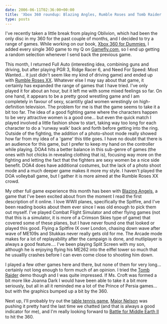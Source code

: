 ```yaml
---
date: 2006-06-11T02:36:00+00:00
title: 'Xbox 360 roundup: Blazing Angles, Rumble Roses and Tomb Raider'
type: posts
---
```

I've recently taken a little break from playing Oblivion, which had been the only disc in my 360 for the past couple of months, and I decided to try a range of games. While working on our book, [Xbox 360 for Dummies](http://www.xbox4dummies.com), I added every single 360 game to my Q on [Gamefly.com](http://www.gamefly.com), so I end up getting a random selection whenever I send back the previous game.

This month, I returned Full Auto (interesting idea, combining guns and driving, but after playing PGR 3, Ridge Racer 6, and Need For Speed: Most Wanted... it just didn't seem like my kind of driving game) and ended up with [Rumble Roses XX](http://www.xbox.com/en-US/games/r/rumblerosesxxxbox360/). Whatever else I may say about that game, it certainly has expanded the range of games that I have tried. I've only played it for about an hour, but it left me with some mixed feelings so far. On one hand, it appears to be a pretty good wrestling game and I am completely in favour of sexy, scantitly glad women wrestingly on high-definition television. The problem for me is that the game seems to take it a bit too far. The idea of a good fighting game where the characters happen to be very attractive women is a good one... but even the quick match I played involved a little fashion show to start, taking way too long for each character to do a 'runway walk' back and forth before getting into the ring. Outside of the fighting, the addition of a photo-shoot mode really showed how far from my idea of a 'game' this title goes. I have no doubt that there is an audience for this game, but I prefer to keep my hand on the controller while playing. DOA4 hits a better balance in this sub-genre of games (the ones with hot chicks in revealing clothing that is), focusing way more on the fighting and letting the fact that the fighters are sexy women be a nice side benefit. DOA4 does have additional costumes, but the lack of a photo shoot mode and a much deeper game makes it more my style. I haven't played the DOA volleyball game, but I gather it is more aimed at the Rumble Roses XX crowd.

My other full game experience this month has been with [Blazing Angels](http://www.blazing-angels.com), a game that I've been excited about from the moment I read the first description of it online. I love WWII planes, specifically the Spitfire, and I've been reading books about them ever since I was old enough to pick them out myself. I've played Combat Flight Simulator and other flying games (not that this is a simulator, it is more of a Crimson Skies type of game) that covered some of these planes, but I have never found one that looked or played this good. Flying a Spitfire IX over London, chasing down wave after wave of ME109s and Stukkas never really gets old for me. The Arcade mode makes for a lot of replayability after the campaign is done, and mutliplayer is always a good feature.... I've been playing Split Screen with my son, although he is enjoying flying his ME262 into the eiffel tower so much that he usuallly crashes before I can even come close to shooting him down.

I played a few other games here and there, but none of them for very long... certainly not long enough to form much of an opinion. I tried the [Tomb Raider](http://www.xbox.com/en-US/games/l/laracrofttombraiderlegendxbox360/) demo though and I was quite impressed. If Ms. Croft was formed a bit more like Joanna Dark I would have been able to take it a bit more seriously, but all in all it reminded me a lot of the Prince of Persia games... but with the graphics bumped up a bit by the 360.

Next up, I'll probably try out the [table tennis game](http://www.xbox.com/en-US/games/r/rockstargamespresentstabletennisxbox360/default.htm), [Major Nelson](http://www.majornelson.com) was pushing it pretty hard the last time we chatted (and that is always a good indicator for me), and I'm really looking forward to [Battle for Middle Earth II](http://www.xbox.com/en-US/games/l/lotrbattleformiddleearth2xbox360/default.htm) to hit the 360.
